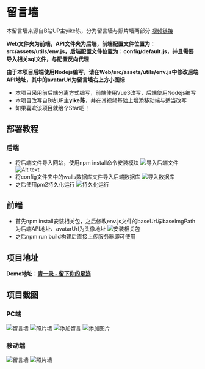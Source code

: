 # 留言墙
本留言墙来源自B站UP主yike陈，分为留言墙与照片墙两部分
[视频链接](https://www.bilibili.com/video/BV11t4y157L2/?spm_id_from=333.999.0.0&vd_source=290b6b566a6de4759a1517c89cdae2c8)

**Web文件夹为前端，API文件夹为后端，前端配置文件位置为：src/assets/utils/env.js，后端配置文件位置为：config/default.js，并且需要导入相关sql文件，与配置反向代理**


**由于本项目后端使用Nodejs编写，请在Web/src/assets/utils/env.js中修改后端API地址，其中的avatarUrl为留言墙右上方小图标**

- 本项目采用前后端分离方式编写，前端使用Vue3改写，后端使用Nodejs编写
- 本项目改写自B站UP主**yike陈**，并在其视频基础上增添移动端与适当改写
- 如果喜欢该项目就给个Star吧！

## 部署教程
### 后端
- 将后端文件导入网站，使用npm install命令安装模块
![导入后端文件](https://img.5i21.cn/LightPicture/2023/07/0bea3485c3077674.png)
![Alt text](https://img.5i21.cn/LightPicture/2023/07/00959330117886b2.png)
- 将config文件夹中的walls数据库文件导入后端数据库
![导入数据库](https://img.5i21.cn/LightPicture/2023/07/181b36b753e22058.png)
- 之后使用pm2持久化运行
![持久化运行](https://img.5i21.cn/LightPicture/2023/07/0e34b01e6645ec0a.png)

## 前端
- 首先npm install安装相关包，之后修改env.js文件的baseUrl与baseImgPath为后端API地址、avatarUrl为头像地址
![安装相关包](https://img.5i21.cn/LightPicture/2023/07/c506983796661f2d.png)
- 之后npm run build构建后直接上传服务器即可使用

## 项目地址
**Demo地址：[青一录 - 留下你的足迹](http://123.56.104.70/)**
## 项目截图
### PC端
![留言墙](https://img.5i21.cn/LightPicture/2023/02/ec3624a0132679e9.png)
![照片墙](https://img.5i21.cn/LightPicture/2023/02/55b4a4c6aaa6d16f.png)
![添加留言](https://img.5i21.cn/LightPicture/2023/02/12c70efe9cf0484d.png)
![添加图片](https://img.5i21.cn/LightPicture/2023/02/686af7a16b47f9de.png)

### 移动端
![留言墙](https://img.5i21.cn/LightPicture/2023/02/f6038a02f914de92.png)
![照片墙](https://img.5i21.cn/LightPicture/2023/02/9fdfc73c8e65ba6c.png)
